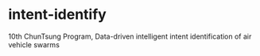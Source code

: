 # intent-identify
10th ChunTsung Program, Data-driven intelligent intent identification of air vehicle swarms
